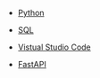 * [Python](https://github.com/yangshiteng/StatQuest-Study-Notes/blob/main/python/01-python_content.md)

* [SQL](https://github.com/yangshiteng/StatQuest-Study-Notes/blob/main/SQL/SQL_content.md)

* [Vistual Studio Code](https://github.com/yangshiteng/Data-Science-Learning-Path/blob/main/files/vscode/vscode.md)

* [FastAPI]()

